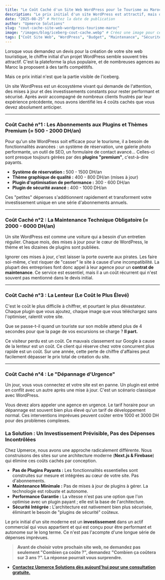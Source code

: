 ```yaml
---
title: "Le Coût Caché d'un Site Web WordPress pour le Tourisme au Maroc"
description: "Le prix initial d'un site WordPress est attractif, mais quels sont les coûts réels sur 3 ans ? Découvrez les frais cachés de maintenance, de plugins et de sécurité que l'on oublie souvent de vous mentionner."
date: "2025-08-25" # Mettez la date de publication
author: "Upmerce Solutions"
slug: "cout-cache-site-web-wordpress-tourisme-maroc"
image: "/images/blog/iceberg-cout-cache.webp" # Créez une image pour cet article (un iceberg est une bonne métaphore)
tags: ["Coût Site Web", "WordPress", "Budget", "Maintenance", "Sécurité", "Tourisme Maroc"]
---
```


Lorsque vous demandez un devis pour la création de votre site web touristique, le chiffre initial d'un projet WordPress semble souvent très attractif. C'est la plateforme la plus populaire, et de nombreuses agences au Maroc la proposent à des tarifs compétitifs.

Mais ce prix initial n'est que la partie visible de l'iceberg.

Un site WordPress est un écosystème vivant qui demande de l'attention, des mises à jour et des investissements constants pour rester performant et sécurisé. Après avoir accompagné de nombreux clients frustrés par leur expérience précédente, nous avons identifié les 4 coûts cachés que vous devez absolument anticiper.



---

### **Coût Caché n°1 : Les Abonnements aux Plugins et Thèmes Premium (≈ 500 - 2000 DH/an)**

Pour qu'un site WordPress soit efficace pour le tourisme, il a besoin de fonctionnalités avancées : un système de réservation, une galerie photo performante, un outil de SEO, un formulaire de contact avancé... Celles-ci sont presque toujours gérées par des **plugins "premium"**, c'est-à-dire payants.

* **Système de réservation :** 500 - 1500 DH/an
* **Thème graphique de qualité :** 400 - 800 DH/an (mises à jour)
* **Plugin d'optimisation de performance :** 300 - 600 DH/an
* **Plugin de sécurité avancé :** 400 - 1000 DH/an

Ces "petites" dépenses s'additionnent rapidement et transforment votre investissement unique en une série d'abonnements annuels.

---

### **Coût Caché n°2 : La Maintenance Technique Obligatoire (≈ 2000 - 6000 DH/an)**

Un site WordPress est comme une voiture qui a besoin d'un entretien régulier. Chaque mois, des mises à jour pour le cœur de WordPress, le thème et les dizaines de plugins sont publiées.

Ignorer ces mises à jour, c'est laisser la porte ouverte aux pirates. Les faire soi-même, c'est risquer de "casser" le site à cause d'une incompatibilité. La plupart des entreprises font donc appel à leur agence pour un **contrat de maintenance**. Ce service est essentiel, mais il a un coût récurrent qui n'est souvent pas mentionné dans le devis initial.

---

### **Coût Caché n°3 : La Lenteur (Le Coût le Plus Élevé)**

C'est le coût le plus difficile à chiffrer, et pourtant le plus dévastateur. Chaque plugin que vous ajoutez, chaque image que vous téléchargez sans l'optimiser, ralentit votre site.

Que se passe-t-il quand un touriste sur son mobile attend plus de 4 secondes pour que la page de vos excursions se charge ? **Il part.**

Ce visiteur perdu est un coût. Ce mauvais classement sur Google à cause de la lenteur est un coût. Ce client qui réserve chez votre concurrent plus rapide est un coût. Sur une année, cette perte de chiffre d'affaires peut facilement dépasser le prix total de création du site.

---

### **Coût Caché n°4 : Le "Dépannage d'Urgence"**

Un jour, vous vous connectez et votre site est en panne. Un plugin est entré en conflit avec un autre après une mise à jour. C'est un scénario classique avec WordPress.

Vous devez alors appeler une agence en urgence. Le tarif horaire pour un dépannage est souvent bien plus élevé qu'un tarif de développement normal. Ces interventions imprévues peuvent coûter entre 1000 et 3000 DH pour des problèmes complexes.

### **La Solution : Un Investissement Prévisible, Pas des Dépenses Incontrôlées**

Chez Upmerce, nous avons une approche radicalement différente. Nous construisons des sites sur une architecture moderne (**Next.js & Firebase**) qui élimine ces coûts cachés par conception.

* **Pas de Plugins Payants :** Les fonctionnalités essentielles sont construites sur mesure et intégrées au cœur de votre site. Pas d'abonnements.
* **Maintenance Minimale :** Pas de mises à jour de plugins à gérer. La technologie est robuste et autonome.
* **Performance Garantie :** La vitesse n'est pas une option que l'on optimise avec un plugin payant ; elle est la base de l'architecture.
* **Sécurité Intégrée :** L'architecture est nativement bien plus sécurisée, éliminant le besoin de "plugins de sécurité" coûteux.

Le prix initial d'un site moderne est un **investissement** dans un actif commercial qui vous appartient et qui est conçu pour être performant et autonome sur le long terme. Ce n'est pas l'acompte d'une longue série de dépenses imprévues.

> **Avant de choisir votre prochain site web, ne demandez pas seulement "Combien ça coûte ?", demandez "Combien ça coûtera sur 3 ans ?". La réponse pourrait vous surprendre.**

* [**Contactez Upmerce Solutions dès aujourd'hui pour une consultation gratuite.**](https://www.upmerce.com/fr#contact)